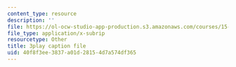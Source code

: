 ```yaml
---
content_type: resource
description: ''
file: https://ol-ocw-studio-app-production.s3.amazonaws.com/courses/15-s21-nuts-and-bolts-of-business-plans-january-iap-2014/40f8f3ee3837a01d28154d7a574df365_3vKlYA7vXOk.srt
file_type: application/x-subrip
resourcetype: Other
title: 3play caption file
uid: 40f8f3ee-3837-a01d-2815-4d7a574df365
---
```

